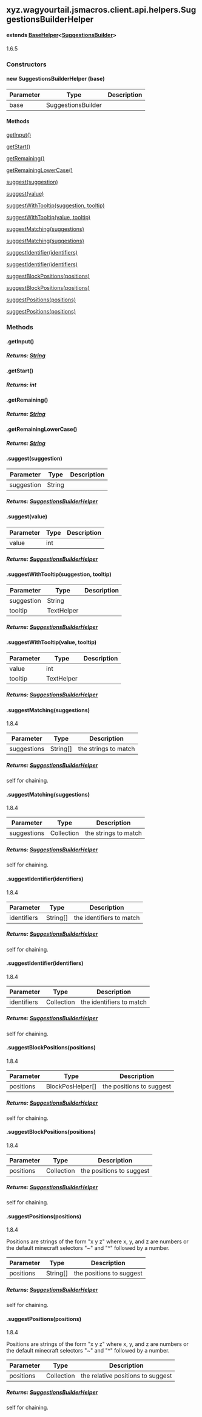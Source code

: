 

xyz.wagyourtail.jsmacros.client.api.helpers.SuggestionsBuilderHelper
--------------------------------------------------------------------

#### extends [BaseHelper](1.9.2/xyz/wagyourtail/jsmacros/core/helpers/BaseHelper.html)<[SuggestionsBuilder](https://wagyourtail.xyz/Projects/MinecraftMappingViewer/App?mapping=INTERMEDIARY,YARN&version=1.20.5&search=com/mojang/brigadier/suggestion/SuggestionsBuilder)>

1.6.5

### Constructors

#### new SuggestionsBuilderHelper (base)

| Parameter | Type | Description |
|---|---|---|
| base | SuggestionsBuilder |  |



#### Methods

[getInput()](#getInput-)


[getStart()](#getStart-)


[getRemaining()](#getRemaining-)


[getRemainingLowerCase()](#getRemainingLowerCase-)


[suggest(suggestion)](#suggest-String-)


[suggest(value)](#suggest-int-)


[suggestWithTooltip(suggestion, tooltip)](#suggestWithTooltip-String-TextHelper-)


[suggestWithTooltip(value, tooltip)](#suggestWithTooltip-int-TextHelper-)


[suggestMatching(suggestions)](#suggestMatching-String[]-)


[suggestMatching(suggestions)](#suggestMatching-Collection-)


[suggestIdentifier(identifiers)](#suggestIdentifier-String[]-)


[suggestIdentifier(identifiers)](#suggestIdentifier-Collection-)


[suggestBlockPositions(positions)](#suggestBlockPositions-BlockPosHelper[]-)


[suggestBlockPositions(positions)](#suggestBlockPositions-Collection-)


[suggestPositions(positions)](#suggestPositions-String[]-)


[suggestPositions(positions)](#suggestPositions-Collection-)



### Methods

#### .getInput()


##### Returns: [String](https://docs.oracle.com/javase/8/docs/api/index.html?java/lang/String.html)



#### .getStart()


##### Returns: int



#### .getRemaining()


##### Returns: [String](https://docs.oracle.com/javase/8/docs/api/index.html?java/lang/String.html)



#### .getRemainingLowerCase()


##### Returns: [String](https://docs.oracle.com/javase/8/docs/api/index.html?java/lang/String.html)



#### .suggest(suggestion)

| Parameter | Type | Description |
|---|---|---|
| suggestion | String |  |

##### Returns: [SuggestionsBuilderHelper](#)



#### .suggest(value)

| Parameter | Type | Description |
|---|---|---|
| value | int |  |

##### Returns: [SuggestionsBuilderHelper](#)



#### .suggestWithTooltip(suggestion, tooltip)

| Parameter | Type | Description |
|---|---|---|
| suggestion | String |  |
| tooltip | TextHelper |  |

##### Returns: [SuggestionsBuilderHelper](#)



#### .suggestWithTooltip(value, tooltip)

| Parameter | Type | Description |
|---|---|---|
| value | int |  |
| tooltip | TextHelper |  |

##### Returns: [SuggestionsBuilderHelper](#)



#### .suggestMatching(suggestions)

1.8.4

| Parameter | Type | Description |
|---|---|---|
| suggestions | String[] | the strings to match |

##### Returns: [SuggestionsBuilderHelper](#)

self for chaining.



#### .suggestMatching(suggestions)

1.8.4

| Parameter | Type | Description |
|---|---|---|
| suggestions | Collection<String> | the strings to match |

##### Returns: [SuggestionsBuilderHelper](#)

self for chaining.



#### .suggestIdentifier(identifiers)

1.8.4

| Parameter | Type | Description |
|---|---|---|
| identifiers | String[] | the identifiers to match |

##### Returns: [SuggestionsBuilderHelper](#)

self for chaining.



#### .suggestIdentifier(identifiers)

1.8.4

| Parameter | Type | Description |
|---|---|---|
| identifiers | Collection<String> | the identifiers to match |

##### Returns: [SuggestionsBuilderHelper](#)

self for chaining.



#### .suggestBlockPositions(positions)

1.8.4

| Parameter | Type | Description |
|---|---|---|
| positions | BlockPosHelper[] | the positions to suggest |

##### Returns: [SuggestionsBuilderHelper](#)

self for chaining.



#### .suggestBlockPositions(positions)

1.8.4

| Parameter | Type | Description |
|---|---|---|
| positions | Collection<BlockPosHelper> | the positions to suggest |

##### Returns: [SuggestionsBuilderHelper](#)

self for chaining.



#### .suggestPositions(positions)

1.8.4

Positions are strings of the form "x y z" where x, y, and z are numbers or the default
minecraft selectors "~" and "^" followed by a number.

| Parameter | Type | Description |
|---|---|---|
| positions | String[] | the positions to suggest |

##### Returns: [SuggestionsBuilderHelper](#)

self for chaining.



#### .suggestPositions(positions)

1.8.4

Positions are strings of the form "x y z" where x, y, and z are numbers or the default
minecraft selectors "~" and "^" followed by a number.

| Parameter | Type | Description |
|---|---|---|
| positions | Collection<String> | the relative positions to suggest |

##### Returns: [SuggestionsBuilderHelper](#)

self for chaining.




